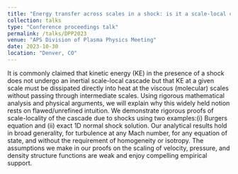 ```yaml
---
title: "Energy transfer across scales in a shock: is it a scale-local cascade?"
collection: talks
type: "Conference proceedings talk"
permalink: /talks/DPP2023
venue: "APS Division of Plasma Physics Meeting"
date: 2023-10-30
location: "Denver, CO"
---
```


It is commonly claimed that kinetic energy (KE) in the presence of a shock does not undergo an inertial scale-local cascade but that KE at a given scale must be dissipated directly into heat at the viscous (molecular) scales without passing through intermediate scales. Using rigorous mathematical analysis and physical arguments, we will explain why this widely held notion rests on flawed/unrefined intuition. We demonstrate rigorous proofs of scale-locality of the cascade due to shocks using two examples:(i) Burgers equation and (ii) exact 1D normal shock solution. Our analytical results hold in broad generality, for turbulence at any Mach number, for any equation of state, and without the requirement of homogeneity or isotropy. The assumptions we make in our proofs on the scaling of velocity, pressure, and density structure functions are weak and enjoy compelling empirical support.


